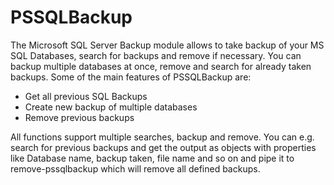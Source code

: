 # PSSQLBackup
The Microsoft SQL Server Backup module allows to take backup of your MS SQL Databases, search for backups and remove if necessary.
You can backup multiple databases at once, remove and search for already taken backups.
Some of the main features of PSSQLBackup are:

  * Get all previous SQL Backups
  * Create new backup of multiple databases
  * Remove previous backups

All functions support multiple searches, backup and remove. You can e.g. search for previous backups and get the output as objects 
with properties like Database name, backup taken, file name and so on and pipe it to remove-pssqlbackup which will remove all defined backups.

